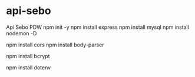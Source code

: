 # api-sebo
Api Sebo PDW
npm init -y
npm install express
npm install mysql
npm install nodemon -D

npm install cors
npm install body-parser

npm install bcrypt
 
npm install dotenv
